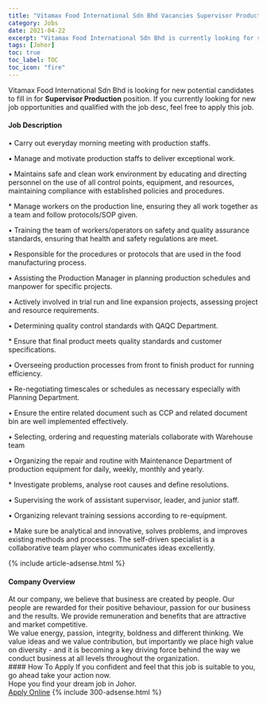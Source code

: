 ```yaml
---
title: "Vitamax Food International Sdn Bhd Vacancies Supervisor Production" 
category: Jobs 
date: 2021-04-22 
excerpt: "Vitamax Food International Sdn Bhd is currently looking for suitable person to fill in the Supervisor Production which based in Johor" 
tags: [Johor] 
toc: true 
toc_label: TOC 
toc_icon: "fire" 
--- 
```


<p>Vitamax Food International Sdn Bhd is looking for new potential candidates to fill in for <b>Supervisor Production</b> position. If you currently looking for new job opportunities and qualified with the job desc, feel free to apply this job.
</p><div><div><h4>Job Description</h4></div><div><div><span><div><p>&#8226; Carry out everyday morning meeting with production staffs.</p><p>&#8226; Manage and motivate production staffs to deliver exceptional work.</p><p>&#8226; Maintains safe and clean work environment by educating and directing personnel on the use of all control points, equipment, and resources, maintaining compliance with established policies and procedures.</p><p>* Manage workers on the production line, ensuring they all work together as a team and follow protocols/SOP given.</p><p>&#8226; Training the team of workers/operators on safety and quality assurance standards, ensuring that health and safety regulations are meet.</p><p>&#8226; Responsible for the procedures or protocols that are used in the food manufacturing process.</p><p>&#8226; Assisting the Production Manager in planning production schedules and manpower for specific projects.</p><p>&#8226; Actively involved in trial run and line expansion projects, assessing project and resource requirements.</p><p>&#8226; Determining quality control standards with QAQC Department.</p><p>* Ensure that final product meets quality standards and customer specifications.</p><p>&#8226; Overseeing production processes from front to finish product for running efficiency.</p><p>&#8226; Re-negotiating timescales or schedules as necessary especially with Planning Department.</p><p>&#8226; Ensure the entire related document such as CCP and related document bin are well implemented effectively.</p><p>&#8226; Selecting, ordering and requesting materials collaborate with Warehouse team</p><p>&#8226; Organizing the repair and routine with Maintenance Department of production equipment for daily, weekly, monthly and yearly.</p><p>* Investigate problems, analyse root causes and define resolutions.</p><p>&#8226; Supervising the work of assistant supervisor, leader, and junior staff.</p><p>&#8226; Organizing relevant training sessions according to re-equipment.</p><p>&#8226; Make sure be analytical and innovative, solves problems, and improves existing methods and processes. The self-driven specialist is a collaborative team player who communicates ideas excellently.</p></div></span></div></div></div> 
{% include article-adsense.html %} 
<div><div><h4>Company Overview</h4></div><div><div><span><div><div>At our company, we believe that business are created by people. Our people are rewarded for their positive behaviour, passion for our business and the results. We provide remuneration and benefits that are attractive and market competitive.</div>
<div>We value energy, passion, integrity, boldness and different thinking. We value ideas and we value contribution, but importantly we place high value on diversity - and it is becoming a key driving force behind the way we conduct business at all levels throughout the organization.</div></div></span></div></div></div> 
#### How To Apply 
If you confident and feel that this job is suitable to you, go ahead take your action now. <br/> 
Hope you find your dream job in Johor. <br/> 
<a href="https://www.jobstreet.com.my/en/job/supervisor-production-4543169?jobId=jobstreet-my-job-4543169&" class="btn btn--info" target="_blank" rel="nofollow noopenner">Apply Online</a> 
{% include 300-adsense.html %} 
